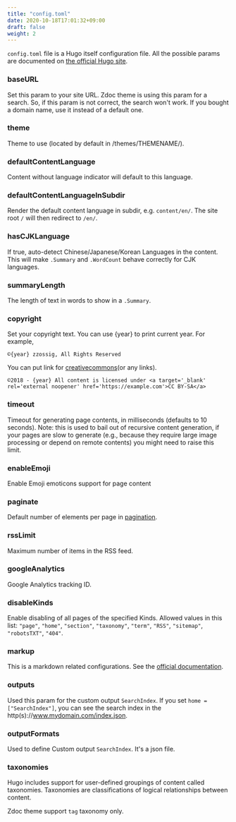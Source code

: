 ```yaml
---
title: "config.toml"
date: 2020-10-18T17:01:32+09:00
draft: false
weight: 2
---
```


`config.toml` file is a Hugo itself configuration file. All the possible params are documented on [the official Hugo site](https://gohugo.io/getting-started/configuration/#all-configuration-settings).

### baseURL

Set this param to your site URL. Zdoc theme is using this param for a search. So, if this param is not correct, the search won't work. If you bought a domain name, use it instead of a default one.

### theme

Theme to use (located by default in /themes/THEMENAME/).

### defaultContentLanguage 

Content without language indicator will default to this language.

### defaultContentLanguageInSubdir 

Render the default content language in subdir, e.g. `content/en/`. The site root `/` will then redirect to `/en/`.

### hasCJKLanguage

If true, auto-detect Chinese/Japanese/Korean Languages in the content. This will make `.Summary` and `.WordCount` behave correctly for CJK languages.

### summaryLength 

The length of text in words to show in a `.Summary`.

### copyright

Set your copyright text. You can use {year} to print current year. For example,
```
©{year} zzossig, All Rights Reserved
```
You can put link for [creativecommons](https://creativecommons.org/licenses/by-sa/4.0/)(or any links).
```
©2018 - {year} All content is licensed under <a target='_blank' rel='external noopener' href='https://example.com'>CC BY-SA</a>
```

### timeout

Timeout for generating page contents, in milliseconds (defaults to 10 seconds). Note: this is used to bail out of recursive content generation, if your pages are slow to generate (e.g., because they require large image processing or depend on remote contents) you might need to raise this limit.

### enableEmoji

Enable Emoji emoticons support for page content

### paginate

Default number of elements per page in [pagination](https://gohugo.io/templates/pagination/).

### rssLimit

Maximum number of items in the RSS feed.

### googleAnalytics

Google Analytics tracking ID.

### disableKinds

Enable disabling of all pages of the specified Kinds. Allowed values in this list: `"page"`, `"home"`, `"section"`, `"taxonomy"`, `"term"`, `"RSS"`, `"sitemap"`, `"robotsTXT"`, `"404"`.

### markup

This is a markdown related configurations. See the [official documentation](https://gohugo.io/getting-started/configuration-markup).

### outputs

Used this param for the custom output `SearchIndex`. If you set `home = ["SearchIndex"]`, you can see the search index in the http(s)://www.mydomain.com/index.json.

### outputFormats

Used to define Custom output `SearchIndex`. It's a json file.

### taxonomies

Hugo includes support for user-defined groupings of content called taxonomies. Taxonomies are classifications of logical relationships between content.

Zdoc theme support `tag` taxonomy only.
